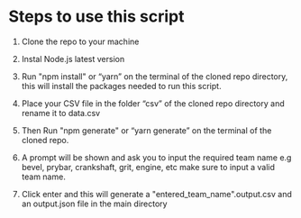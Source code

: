 # Steps to use this script 


1. Clone the repo to your machine


2. Instal Node.js  latest version


3. Run "npm install" or “yarn” on the terminal of the cloned repo directory, this will install the packages needed to run this script. 


4. Place your CSV file in the folder “csv” of the cloned repo directory and rename it to data.csv


5. Then Run "npm generate" or “yarn generate” on the terminal of the cloned repo. 


6. A prompt will be shown and ask you to input the required team name e.g bevel, prybar, crankshaft, grit, engine, etc make sure to input a valid team name.


7. Click enter and this will generate a "entered_team_name".output.csv and an output.json file in the main directory 

